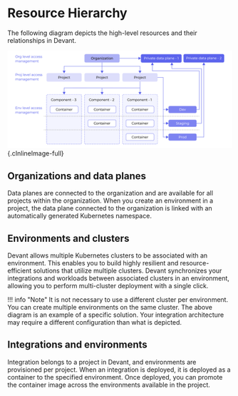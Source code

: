 # Resource Hierarchy


The following diagram depicts the high-level resources and their relationships in Devant.

[//]: # (Todo: Update the diagram with the new design)
![Resource hierarchy](../assets/img/devant-concepts/resource-hierarchy.png){.cInlineImage-full}

## Organizations and data planes

Data planes are connected to the organization and are available for all projects within the organization. When you create an environment in a project, the data plane connected to the organization is linked with an automatically generated Kubernetes namespace.

## Environments and clusters

Devant allows multiple Kubernetes clusters to be associated with an environment. This enables you to build highly resilient and resource-efficient solutions that utilize multiple clusters. Devant synchronizes your integrations and workloads between associated clusters in an environment, allowing you to perform multi-cluster deployment with a single click.

[//]: # (Todo: Uncomment the following line with the updated diagram)
[//]: # (The following diagram illustrates how multiple clusters associate with different environments:)

[//]: # (![Environments and dataplanes]&#40;../assets/img/devant-concepts/environments-and-dataplanes.png&#41;{.cInlineImage-full})

!!! info "Note"
    It is not necessary to use a different cluster per environment. You can create multiple environments on the same cluster. The above diagram is an example of a specific solution. Your integration architecture may require a different configuration than what is depicted.

## Integrations and environments

Integration belongs to a project in Devant, and environments are provisioned per project. When an integration is deployed, it is deployed as a container to the specified environment. Once deployed, you can promote the container image across the environments available in the project.
